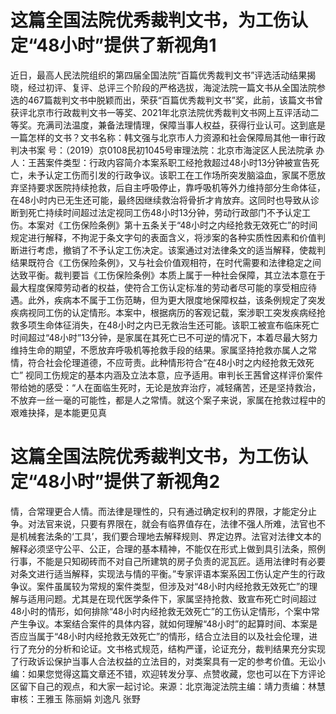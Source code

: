 # 这篇全国法院优秀裁判文书，为工伤认定“48小时”提供了新视角1

近日，最高人民法院组织的第四届全国法院“百篇优秀裁判文书”评选活动结果揭晓，经过初评、复评、总评三个阶段的严格选拔，海淀法院一篇文书从全国法院参选的467篇裁判文书中脱颖而出，荣获“百篇优秀裁判文书”奖，此前，该篇文书曾获评北京市行政裁判文书一等奖、2021年北京法院优秀裁判文书网上互评活动二等奖。充满司法温度，兼备法理情理，保障当事人权益，获得行业认可。这到底是一篇怎样的文书？文书名称：韩文强与北京市人力资源和社会保障局其他一审行政判决书案    号：（2019）京0108民初1045号审理法院：北京市海淀区人民法院承 办 人：王茜案件类型：行政内容简介本案系职工经抢救超过48小时13分钟被宣告死亡，未予认定工伤而引发的行政争议。该职工在工作场所突发脑溢血，家属不愿放弃坚持要求医院持续抢救，后自主呼吸停止，靠呼吸机等外力维持部分生命体征，在48小时内已无生还可能，最终因继续救治将骨折才肯放弃。这同时也导致从诊断到死亡持续时间超过法定视同工伤48小时13分钟，劳动行政部门不予认定工伤。本案对《工伤保险条例》第十五条关于“48小时之内经抢救无效死亡”的时间规定进行解释，不拘泥于条文字句的表面含义，将涉案的各种实质性因素和价值判断进行考虑，撤销了不予认定工伤决定。该案通过对法律条文的适当解释，使裁判结果既符合《工伤保险条例》，又与社会价值观相符，在时代需要和法律稳定之间达致平衡。裁判要旨《工伤保险条例》本质上属于一种社会保障，其立法本意在于最大程度保障劳动者的权益，使符合工伤认定标准的劳动者尽可能的享受相应待遇。此外，疾病本不属于工伤范畴，但为更大限度地保障权益，该条例规定了突发疾病视同工伤的认定情形。本案中，根据病历的客观记载，案涉职工突发疾病经抢救多项生命体征消失，在48小时之内已无救治生还可能。该职工被宣布临床死亡时间超过“48小时”13分钟，是家属在其死亡已不可逆的情况下，本着尽最大努力维持生命的期望，不愿放弃呼吸机等抢救手段的结果。家属坚持抢救亦属人之常情，符合社会伦理道德，不应苛责。此种情形符合“在48小时之内经抢救无效死亡” 视同工伤规定的基本内涵及立法本意，应予适用。审判长王茜曾这样评价案件带给她的感受：“人在面临生死时，无论是放弃治疗，减轻痛苦，还是坚持救治，不放弃一丝一毫的可能性，都是人之常情。就这个案子来说，家属在抢救过程中的艰难抉择，是本能更见真

# 这篇全国法院优秀裁判文书，为工伤认定“48小时”提供了新视角2

情，合常理更合人情。而法律是理性的，只有通过确定权利的界限，才能定分止争。对法官来说，只要有界限在，就会有临界值存在，法律不强人所难，法官也不是机械套法条的‘工具’，我们要合理地去解释规则、界定边界。法官对法律文本的解释必须坚守公平、公正，合理的基本精神，不能仅在形式上做到具引法条，照例行事，不能是只知砌砖而不对自己所建筑的房子负责的泥瓦匠。适用法律时有必要对条文进行适当解释，实现法与情的平衡。”专家评语本案系因工伤认定产生的行政争议。案件虽属较为常规的案件类型，但涉及对“48小时内经抢救无效死亡”的理解与适用问题。尤其是在现代医学条件下，家属坚持抢救、致宣布死亡时间超过48小时的情形，如何排除“48小时内经抢救无效死亡”的工伤认定情形，个案中常产生争议。本案结合案件的具体内容，就如何理解“48小时”的起算时间、本案是否应当属于“48小时内经抢救无效死亡”的情形，结合立法目的以及社会伦理，进行了充分的分析和论证。文书格式规范，结构严谨，论证充分，裁判结果充分实现了行政诉讼保护当事人合法权益的立法目的，对类案具有一定的参考价值。无讼小编：如果您觉得这篇文章还不错，欢迎转发分享、点赞收藏，您也可以在下方评论区留下自己的观点，和大家一起讨论。来源：北京海淀法院主编：靖力责编：林慧审核：王雅玉 陈丽娟 刘逸凡 张野

